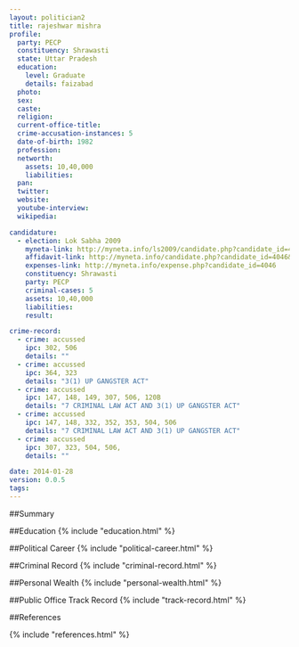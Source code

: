```yaml
---
layout: politician2
title: rajeshwar mishra
profile: 
  party: PECP
  constituency: Shrawasti
  state: Uttar Pradesh
  education: 
    level: Graduate
    details: faizabad
  photo: 
  sex: 
  caste: 
  religion: 
  current-office-title: 
  crime-accusation-instances: 5
  date-of-birth: 1982
  profession: 
  networth: 
    assets: 10,40,000
    liabilities: 
  pan: 
  twitter: 
  website: 
  youtube-interview: 
  wikipedia: 

candidature: 
  - election: Lok Sabha 2009
    myneta-link: http://myneta.info/ls2009/candidate.php?candidate_id=4046
    affidavit-link: http://myneta.info/candidate.php?candidate_id=4046&scan=original
    expenses-link: http://myneta.info/expense.php?candidate_id=4046
    constituency: Shrawasti 
    party: PECP
    criminal-cases: 5
    assets: 10,40,000
    liabilities: 
    result:  

crime-record: 
  - crime: accussed
    ipc: 302, 506
    details: "" 
  - crime: accussed
    ipc: 364, 323
    details: "3(1) UP GANGSTER ACT" 
  - crime: accussed
    ipc: 147, 148, 149, 307, 506, 120B
    details: "7 CRIMINAL LAW ACT AND 3(1) UP GANGSTER ACT" 
  - crime: accussed
    ipc: 147, 148, 332, 352, 353, 504, 506
    details: "7 CRIMINAL LAW ACT AND 3(1) UP GANGSTER ACT" 
  - crime: accussed
    ipc: 307, 323, 504, 506,
    details: "" 

date: 2014-01-28
version: 0.0.5
tags: 
---
```

##Summary


##Education
{% include "education.html" %}


##Political Career
{% include "political-career.html" %}


##Criminal Record
{% include "criminal-record.html" %}


##Personal Wealth
{% include "personal-wealth.html" %}


##Public Office Track Record
{% include "track-record.html" %}


##References


{% include "references.html" %}